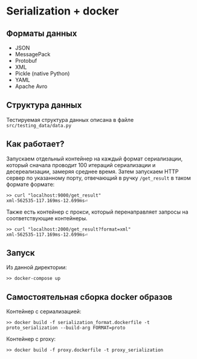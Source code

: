 # Serialization + docker

## Форматы данных

* JSON
* MessagePack
* Protobuf
* XML
* Pickle (native Python)
* YAML
* Apache Avro

## Структура данных

Тестируемая структура данных описана в файле `src/testing_data/data.py`

## Как работает?

Запускаем отдельный контейнер на каждый формат сериализации, который сначала проводит 100 итераций сериализации и десереализации, замеряя среднее время. Затем запускаем HTTP сервер по указанному порту, отвечающий в ручку `/get_result` в таком формате формате:

```console
>> curl "localhost:9000/get_result"                                               xml-562535-117.169ms-12.699ms⏎
```

Также есть контейнер с прокси, который перенаправляет запросы на соответствующие контейнеры.

```console
>> curl "localhost:2000/get_result?format=xml"                                               xml-562535-117.169ms-12.699ms⏎
```

## Запуск

Из данной директории:

```console
>> docker-compose up
```

## Самостоятельная сборка docker образов

Контейнер с сериализацией:

```console
>> docker build -f serialization_format.dockerfile -t proto_serialization --build-arg FORMAT=proto
```

Контейнер с proxy:

```console
>> docker build -f proxy.dockerfile -t proxy_serialization
```

